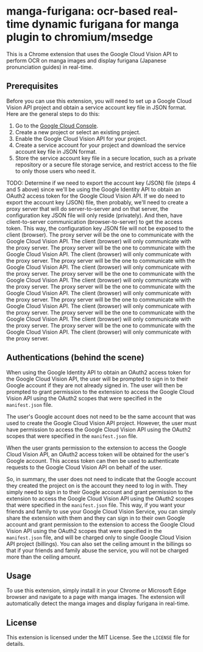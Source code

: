 # manga-furigana: ocr-based real-time dynamic furigana for manga plugin to chromium/msedge

This is a Chrome extension that uses the Google Cloud Vision API to perform OCR on manga images and display furigana (Japanese pronunciation guides) in real-time.

## Prerequisites

Before you can use this extension, you will need to set up a Google Cloud Vision API project and obtain a service account key file in JSON format. Here are the general steps to do this:

1. Go to the [Google Cloud Console](https://console.cloud.google.com/).
2. Create a new project or select an existing project.
3. Enable the Google Cloud Vision API for your project.
4. Create a service account for your project and download the service account key file in JSON format.
5. Store the service account key file in a secure location, such as a private repository or a secure file storage service, and restrict access to the file to only those users who need it.

TODO: Determine if we need to export the account key (JSON) file (steps 4 and 5 above) since we'll be using the Google Identity API to obtain an OAuth2 access token for the Google Cloud Vision API.  If we do need to export the account key (JSON) file, then probably, we'll need to create a proxy server that will do server-to-server and on that server, the configuration key JSON file will only reside (privately).  And then, have client-to-server communication (browser-to-server) to get the access token.  This way, the configuration key JSON file will not be exposed to the client (browser).  The proxy server will be the one to communicate with the Google Cloud Vision API.  The client (browser) will only communicate with the proxy server.  The proxy server will be the one to communicate with the Google Cloud Vision API.  The client (browser) will only communicate with the proxy server.  The proxy server will be the one to communicate with the Google Cloud Vision API.  The client (browser) will only communicate with the proxy server.  The proxy server will be the one to communicate with the Google Cloud Vision API.  The client (browser) will only communicate with the proxy server.  The proxy server will be the one to communicate with the Google Cloud Vision API.  The client (browser) will only communicate with the proxy server.  The proxy server will be the one to communicate with the Google Cloud Vision API.  The client (browser) will only communicate with the proxy server.  The proxy server will be the one to communicate with the Google Cloud Vision API.  The client (browser) will only communicate with the proxy server.  The proxy server will be the one to communicate with the Google Cloud Vision API.  The client (browser) will only communicate with the proxy server.

## Authentications (behind the scene)

When using the Google Identity API to obtain an OAuth2 access token for the Google Cloud Vision API, the user will be prompted to sign in to their Google account if they are not already signed in. The user will then be prompted to grant permission to the extension to access the Google Cloud Vision API using the OAuth2 scopes that were specified in the `manifest.json` file.

The user's Google account does not need to be the same account that was used to create the Google Cloud Vision API project. However, the user must have permission to access the Google Cloud Vision API using the OAuth2 scopes that were specified in the `manifest.json` file.

When the user grants permission to the extension to access the Google Cloud Vision API, an OAuth2 access token will be obtained for the user's Google account. This access token can then be used to authenticate requests to the Google Cloud Vision API on behalf of the user.

So, in summary, the user does not need to indicate that the Google account they created the project on is the account they need to log in with. They simply need to sign in to their Google account and grant permission to the extension to access the Google Cloud Vision API using the OAuth2 scopes that were specified in the `manifest.json` file.  This way, if you want your friends and family to use your Google Cloud Vision Service, you can simply share the extension with them and they can sign in to their own Google account and grant permission to the extension to access the Google Cloud Vision API using the OAuth2 scopes that were specified in the `manifest.json` file, and will be charged only to single Google Cloud Vision API project (billings).  You can also set the ceiling amount in the billings so that if your friends and family abuse the service, you will not be charged more than the ceiling amount.



## Usage

To use this extension, simply install it in your Chrome or Microsoft Edge browser and navigate to a page with manga images. The extension will automatically detect the manga images and display furigana in real-time.




## License

This extension is licensed under the MIT License. See the `LICENSE` file for details.